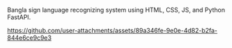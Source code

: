 Bangla sign language recognizing system using HTML, CSS, JS, and Python FastAPI.

https://github.com/user-attachments/assets/89a346fe-9e0e-4d82-b2fa-844e6ce9c9e3

